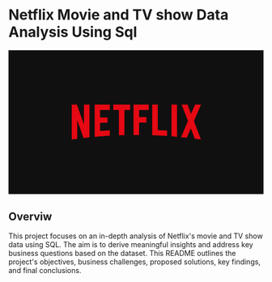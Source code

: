 # Netflix Movie and TV show Data Analysis Using Sql 

![logo](https://github.com/rajpatel214/Netflix_Sql_Project/blob/main/Netflix.jpg)

## Overviw 
This project focuses on an in-depth analysis of Netflix's movie and TV show data using SQL. The aim is to derive meaningful insights and address key business questions based on the dataset. This README outlines the project's objectives, business challenges, proposed solutions, key findings, and final conclusions.







